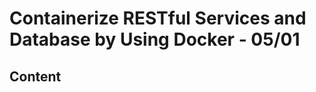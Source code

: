 <!-- omit in toc -->
# Containerize RESTful Services and Database by Using Docker - 05/01

<!-- omit in toc -->
## Content

